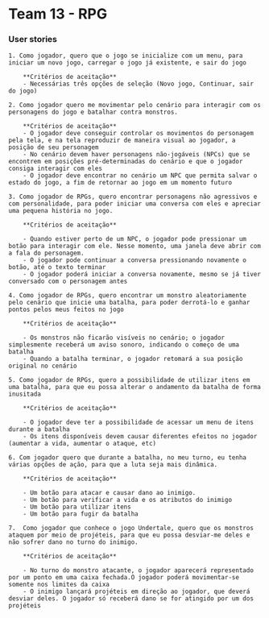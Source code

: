 # Team 13 - RPG


### User stories

	1. Como jogador, quero que o jogo se inicialize com um menu, para iniciar um novo jogo, carregar o jogo já existente, e sair do jogo

		**Critérios de aceitação**
		- Necessárias três opções de seleção (Novo jogo, Continuar, sair do jogo)

	2. Como jogador quero me movimentar pelo cenário para interagir com os personagens do jogo e batalhar contra monstros.
	
		**Critérios de aceitação**
		- O jogador deve conseguir controlar os movimentos do personagem pela tela, e na tela reproduzir de maneira visual ao jogador, a posição de seu personagem
		- No cenário devem haver personagens não-jogáveis (NPCs) que se encontrem em posições pré-determinadas do cenário e que o jogador consiga interagir com eles
		- O jogador deve encontrar no cenário um NPC que permita salvar o estado do jogo, a fim de retornar ao jogo em um momento futuro

	3. Como jogador de RPGs, quero encontrar personagens não agressivos e com personalidade, para poder iniciar uma conversa com eles e apreciar uma pequena história no jogo.
	
		**Critérios de aceitação**

		- Quando estiver perto de um NPC, o jogador pode pressionar um botão para interagir com ele. Nesse momento, uma janela deve abrir com a fala do personagem.
		- O jogador pode continuar a conversa pressionando novamente o botão, até o texto terminar
		- O jogador poderá iniciar a conversa novamente, mesmo se já tiver conversado com o personagem antes

	4. Como jogador de RPGs, quero encontrar um monstro aleatoriamente pelo cenário que inicie uma batalha, para poder derrotá-lo e ganhar pontos pelos meus feitos no jogo

		**Critérios de aceitação**

		- Os monstros não ficarão visíveis no cenário; o jogador simplesmente receberá um aviso sonoro, indicando o começo de uma batalha
		- Quando a batalha terminar, o jogador retomará a sua posição original no cenário

	5. Como jogador de RPGs, quero a possibilidade de utilizar itens em uma batalha, para que eu possa alterar o andamento da batalha de forma inusitada
	
		**Critérios de aceitação**

		- O jogador deve ter a possibilidade de acessar um menu de itens durante a batalha
		- Os itens disponíveis devem causar diferentes efeitos no jogador (aumentar a vida, aumentar o ataque, etc)

	6. Com jogador quero que durante a batalha, no meu turno, eu tenha várias opções de ação, para que a luta seja mais dinâmica.

		**Critérios de aceitação**

		- Um botão para atacar e causar dano ao inimigo.
		- Um botão para verificar a vida e os atributos do inimigo
		- Um botão para utilizar itens
		- Um botão para fugir da batalha

	7.  Como jogador que conhece o jogo Undertale, quero que os monstros ataquem por meio de projéteis, para que eu possa desviar-me deles e não sofrer dano no turno do inimigo.

		**Critérios de aceitação**

		- No turno do monstro atacante, o jogador aparecerá representado por um ponto em uma caixa fechada.O jogador poderá movimentar-se somente nos limites da caixa
		- O inimigo lançará projéteis em direção ao jogador, que deverá desviar deles. O jogador só receberá dano se for atingido por um dos projéteis
